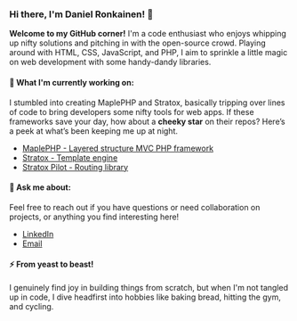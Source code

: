
### Hi there, I'm Daniel Ronkainen! 👋

**Welcome to my GitHub corner!** I'm a code enthusiast who enjoys whipping up nifty solutions and pitching in with the open-source crowd. Playing around with HTML, CSS, JavaScript, and PHP, I aim to sprinkle a little magic on web development with some handy-dandy libraries.

#### 🌱 What I'm currently working on:
I stumbled into creating MaplePHP and Stratox, basically tripping over lines of code to bring developers some nifty tools for web apps. If these frameworks save your day, how about a **cheeky star** on their repos? Here’s a peek at what’s been keeping me up at night.

- [MaplePHP  - Layered structure MVC PHP framework](https://github.com/MaplePHP/MaplePHP)
- [Stratox - Template engine](https://github.com/stratoxjs/stratox)
- [Stratox Pilot - Routing library](https://github.com/stratoxjs/StratoxPilot)

#### 💬 Ask me about:

Feel free to reach out if you have questions or need collaboration on projects, or anything you find interesting here!
- [LinkedIn](https://www.linkedin.com/in/daniel-ronkainen-161b3386/)
- [Email](mailto:daniel.ronkainen@wazabii.se)

#### ⚡ From yeast to beast!
I genuinely find joy in building things from scratch, but when I'm not tangled up in code, I dive headfirst into hobbies like baking bread, hitting the gym, and cycling.
